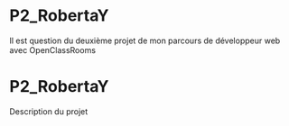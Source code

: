 # P2_RobertaY
Il est question du deuxième projet de mon parcours de développeur web avec OpenClassRooms

# P2_RobertaY
Description du projet